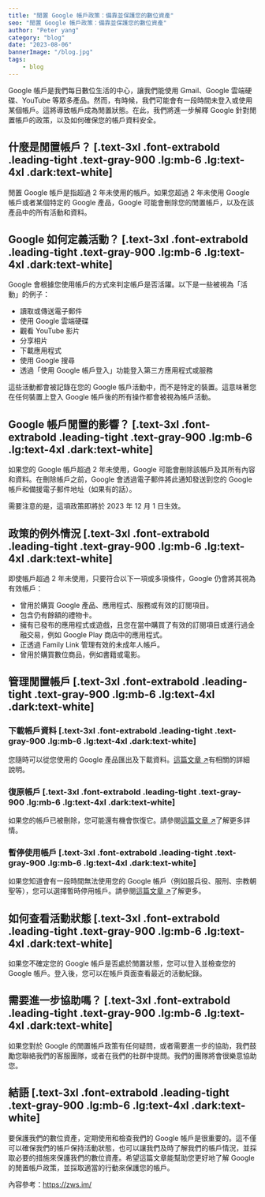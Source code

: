 ```yaml
---
title: "閒置 Google 帳戶政策：備靠並保護您的數位資產"
seo: "閒置 Google 帳戶政策：備靠並保護您的數位資產"
author: "Peter yang"
category: "blog"
date: "2023-08-06"
bannerImage: "/blog.jpg"
tags:
    - blog
---
```


Google 帳戶是我們每日數位生活的中心，讓我們能使用 Gmail、Google 雲端硬碟、YouTube 等眾多產品。然而，有時候，我們可能會有一段時間未登入或使用某個帳戶。這將導致帳戶成為閒置狀態。在此，我們將進一步解釋 Google 針對閒置帳戶的政策，以及如何確保您的帳戶資料安全。

## 什麼是閒置帳戶？ [.text-3xl .font-extrabold .leading-tight .text-gray-900 .lg:mb-6 .lg:text-4xl .dark:text-white]

閒置 Google 帳戶是指超過 2 年未使用的帳戶。如果您超過 2 年未使用 Google 帳戶或者某個特定的 Google 產品，Google 可能會刪除您的閒置帳戶，以及在該產品中的所有活動和資料。

## Google 如何定義活動？ [.text-3xl .font-extrabold .leading-tight .text-gray-900 .lg:mb-6 .lg:text-4xl .dark:text-white]

Google 會根據您使用帳戶的方式來判定帳戶是否活躍。以下是一些被視為「活動」的例子：

- 讀取或傳送電子郵件
- 使用 Google 雲端硬碟
- 觀看 YouTube 影片
- 分享相片
- 下載應用程式
- 使用 Google 搜尋
- 透過「使用 Google 帳戶登入」功能登入第三方應用程式或服務

這些活動都會被記錄在您的 Google 帳戶活動中，而不是特定的裝置。這意味著您在任何裝置上登入 Google 帳戶後的所有操作都會被視為帳戶活動。

## Google 帳戶閒置的影響？ [.text-3xl .font-extrabold .leading-tight .text-gray-900 .lg:mb-6 .lg:text-4xl .dark:text-white]

如果您的 Google 帳戶超過 2 年未使用，Google 可能會刪除該帳戶及其所有內容和資料。在刪除帳戶之前，Google 會透過電子郵件將此通知發送到您的 Google 帳戶和備援電子郵件地址（如果有的話）。

需要注意的是，這項政策即將於 2023 年 12 月 1 日生效。

## 政策的例外情況 [.text-3xl .font-extrabold .leading-tight .text-gray-900 .lg:mb-6 .lg:text-4xl .dark:text-white]

即使帳戶超過 2 年未使用，只要符合以下一項或多項條件，Google 仍會將其視為有效帳戶：

- 曾用於購買 Google 產品、應用程式、服務或有效的訂閱項目。
- 包含仍有餘額的禮物卡。
- 擁有已發布的應用程式或遊戲，且您在當中購買了有效的訂閱項目或進行過金融交易，例如 Google Play 商店中的應用程式。
- 正透過 Family Link 管理有效的未成年人帳戶。
- 曾用於購買數位商品，例如書籍或電影。

## 管理閒置帳戶 [.text-3xl .font-extrabold .leading-tight .text-gray-900 .lg:mb-6 .lg:text-4xl .dark:text-white]

### 下載帳戶資料 [.text-3xl .font-extrabold .leading-tight .text-gray-900 .lg:mb-6 .lg:text-4xl .dark:text-white]

您隨時可以從您使用的 Google 產品匯出及下載資料。[這篇文章 ↗](https://support.google.com/accounts/answer/3024190?hl=zh-Hant)有相關的詳細說明。

### 復原帳戶 [.text-3xl .font-extrabold .leading-tight .text-gray-900 .lg:mb-6 .lg:text-4xl .dark:text-white]
如果您的帳戶已被刪除，您可能還有機會恢復它。請參閱[這篇文章 ↗](https://support.google.com/accounts/answer/6236295?hl=zh-Hant)了解更多詳情。

### 暫停使用帳戶 [.text-3xl .font-extrabold .leading-tight .text-gray-900 .lg:mb-6 .lg:text-4xl .dark:text-white]
如果您知道會有一段時間無法使用您的 Google 帳戶（例如服兵役、服刑、宗教朝聖等），您可以選擇暫時停用帳戶。請參閱[這篇文章 ↗](https://support.google.com/accounts/answer/32046?hl=zh-Hant)了解更多。

## 如何查看活動狀態 [.text-3xl .font-extrabold .leading-tight .text-gray-900 .lg:mb-6 .lg:text-4xl .dark:text-white]

如果您不確定您的 Google 帳戶是否處於閒置狀態，您可以登入並檢查您的 Google 帳戶。登入後，您可以在帳戶頁面查看最近的活動紀錄。

## 需要進一步協助嗎？ [.text-3xl .font-extrabold .leading-tight .text-gray-900 .lg:mb-6 .lg:text-4xl .dark:text-white]

如果您對於 Google 的閒置帳戶政策有任何疑問，或者需要進一步的協助，我們鼓勵您聯絡我們的客服團隊，或者在我們的社群中提問。我們的團隊將會很樂意協助您。

## 結語 [.text-3xl .font-extrabold .leading-tight .text-gray-900 .lg:mb-6 .lg:text-4xl .dark:text-white]

要保護我們的數位資產，定期使用和檢查我們的 Google 帳戶是很重要的。這不僅可以確保我們的帳戶保持活動狀態，也可以讓我們及時了解我們的帳戶情況，並採取必要的措施來保護我們的數位資產。希望這篇文章能幫助您更好地了解 Google 的閒置帳戶政策，並採取適當的行動來保護您的帳戶。

內容參考：https://zws.im/󠁭󠁧󠁪󠁹󠁱󠁴󠁡

